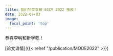 ```yaml
---
title: 我们的文章被 ECCV 2022 接收！
date: 2022-07-03
image:
  focal_point: 'top'
---
```


恭喜李明和靳学乾！

<!--more-->

[论文详情]({{< relref "/publication/MODE2022" >}})